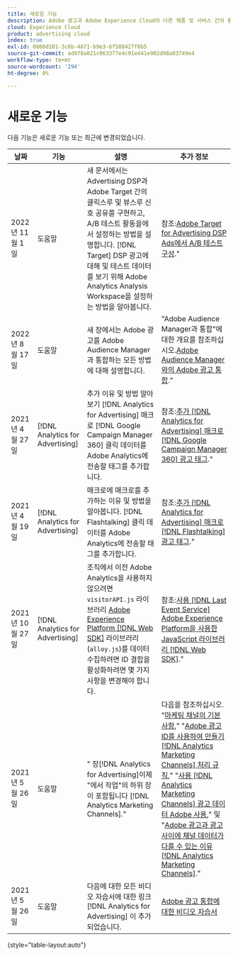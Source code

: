 ```yaml
---
title: 새로운 기능
description: Adobe 광고과 Adobe Experience Cloud의 다른 제품 및 서비스 간의 통합에 대한 업데이트에 대해 알아봅니다.
cloud: Experience Cloud
product: advertising cloud
index: true
exl-id: 0808d101-3c6b-4671-b9e3-6f588427f8b5
source-git-commit: ad978a021c063377e4c91ed41e902d98a03749e4
workflow-type: tm+mt
source-wordcount: '294'
ht-degree: 0%

---
```


# 새로운 기능

다음 기능은 새로운 기능 또는 최근에 변경되었습니다.

| 날짜 | 기능 | 설명 | 추가 정보 |
| ---- | ------- | ----------- | -------------------- |
| 2022년 11월 1일 | 도움말 | 새 문서에서는 Advertising DSP과 Adobe Target 간의 클릭스루 및 뷰스루 신호 공유를 구현하고, A/B 테스트 활동을에서 설정하는 방법을 설명합니다. [!DNL Target] DSP 광고에 대해 및 테스트 데이터를 보기 위해 Adobe Analytics Analysis Workspace을 설정하는 방법을 알아봅니다. | 참조:[Adobe Target for Advertising DSP Ads에서 A/B 테스트 구성](/help/integrations/target/overview-ab-tests.md).&quot; |
| 2022년 8월 17일 | 도움말 | 새 장에서는 Adobe 광고를 Adobe Audience Manager과 통합하는 모든 방법에 대해 설명합니다. | &quot;Adobe Audience Manager과 통합&quot;에 대한 개요를 참조하십시오.[Adobe Audience Manager와의 Adobe 광고 통합](/help/integrations/audience-manager/overview.md).&quot; |
| 2021년 4월 27일 | [!DNL Analytics for Advertising] | 추가 이유 및 방법 알아보기 [!DNL Analytics for Advertising] 매크로 [!DNL Google Campaign Manager 360] 클릭 데이터를 Adobe Analytics에 전송할 태그를 추가합니다. | 참조:[추가 [!DNL Analytics for Advertising] 매크로 [!DNL Google Campaign Manager 360] 광고 태그](/help/integrations/analytics/macros-google-campaign-manager.md).&quot; |
| 2021년 4월 19일 | [!DNL Analytics for Advertising] | 매크로에 매크로를 추가하는 이유 및 방법을 알아봅니다. [!DNL Flashtalking] 클릭 데이터를 Adobe Analytics에 전송할 태그를 추가합니다. | 참조:[추가 [!DNL Analytics for Advertising] 매크로 [!DNL Flashtalking] 광고 태그](/help/integrations/analytics/macros-flashtalking.md).&quot; |
| 2021년 10월 27일 | [!DNL Analytics for Advertising] | 조직에서 이전 Adobe Analytics을 사용하지 않으려면 `visitorAPI.js` 라이브러리 [Adobe Experience Platform [!DNL Web SDK]](https://experienceleague.adobe.com/docs/experience-platform/edge/home.html) 라이브러리(`alloy.js`)를 데이터 수집하려면 ID 결합을 활성화하려면 몇 가지 사항을 변경해야 합니다. | 참조:[사용 [!DNL Last Event Service] Adobe Experience Platform을 사용한 JavaScript 라이브러리 [!DNL Web SDK]](/help/integrations/analytics/web-sdk.md).&quot; |
| 2021년 5월 26일 | 도움말 | &quot; 장[!DNL Analytics for Advertising]이제 &quot;에서 작업&quot;의 하위 장이 포함됩니다 [!DNL Analytics Marketing Channels].&quot; | 다음을 참조하십시오. &quot;[마케팅 채널의 기본 사항](/help/integrations/analytics/marketing-channels/mc-overview.md),&quot; &quot;[Adobe 광고 ID를 사용하여 만들기 [!DNL Analytics Marketing Channels] 처리 규칙](/help/integrations/analytics/marketing-channels/mc-ids.md),&quot; &quot;[사용 [!DNL Analytics Marketing Channels] 광고 데이터 Adobe 사용](/help/integrations/analytics/marketing-channels/mc-ac-data.md),&quot; 및 &quot;[Adobe 광고과 광고 사이에 채널 데이터가 다를 수 있는 이유 [!DNL Analytics Marketing Channels]](/help/integrations/analytics/marketing-channels/mc-data-variances.md).&quot; |
| 2021년 5월 26일 | 도움말 | 다음에 대한 모든 비디오 자습서에 대한 링크 [!DNL Analytics for Advertising] 이 추가되었습니다. | [Adobe 광고 통합에 대한 비디오 자습서](https://experienceleague.adobe.com/docs/advertising-cloud-learn/tutorials/overview.html) |

{style=&quot;table-layout:auto&quot;}

<!-- At some point, just make this an overview page instead?

Adobe Advertising is integrated with the following Adobe Experience Cloud products:

* [Adobe Analytics](/help/integrations/analytics/overview.md)

* Adobe Audience Manager

* Adobe Campaign (Adobe Advertising Search only)

 -->
